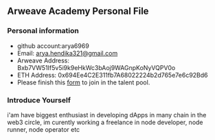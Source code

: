 ## Arweave Academy Personal File

### Personal information

- github account:arya6969 
- Email: arya.hendika321@gmail.com
- Arweave Address: Bxb7VW51If5v5i9k9eHkWc3bAoj9WAGnpKoNyVQPV0o
- ETH Address: 0x694Ee4C2E311fb7A68022224b2d765e7e6c92Bd6
- Please finish this [form](https://docs.google.com/forms/d/e/1FAIpQLSfWA5fIIcBgmRppm3jNz5vmf9Mai_QMVil-2pO4r7YKn_Zhtw/viewform?usp=sf_link) to join in the talent pool.

### Introduce Yourself
 i'am have biggest enthusiast in developing dApps in many chain in the web3 circle, im curently working a freelance in node developer, node runner, node operator etc

